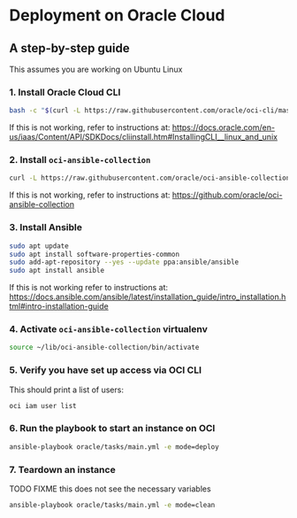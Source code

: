 # Deployment on Oracle Cloud

## A step-by-step guide

This assumes you are working on Ubuntu Linux

### 1. Install Oracle Cloud CLI

```bash
bash -c "$(curl -L https://raw.githubusercontent.com/oracle/oci-cli/master/scripts/install/install.sh)"
```

If this is not working, refer to instructions at: https://docs.oracle.com/en-us/iaas/Content/API/SDKDocs/cliinstall.htm#InstallingCLI__linux_and_unix

### 2. Install `oci-ansible-collection`

```bash
curl -L https://raw.githubusercontent.com/oracle/oci-ansible-collection/master/scripts/install.sh | bash -s -- --verbose
```

If this is not working, refer to instructions at: https://github.com/oracle/oci-ansible-collection

### 3. Install Ansible

```bash
sudo apt update
sudo apt install software-properties-common
sudo add-apt-repository --yes --update ppa:ansible/ansible
sudo apt install ansible
```

If this is not working refer to instructions at: https://docs.ansible.com/ansible/latest/installation_guide/intro_installation.html#intro-installation-guide

### 4. Activate `oci-ansible-collection` virtualenv

```bash
source ~/lib/oci-ansible-collection/bin/activate
```

### 5. Verify you have set up access via OCI CLI

This should print a list of users:
```bash
oci iam user list
```

### 6. Run the playbook to start an instance on OCI

```bash
ansible-playbook oracle/tasks/main.yml -e mode=deploy
```

### 7. Teardown an instance

TODO FIXME this does not see the necessary variables

```bash
ansible-playbook oracle/tasks/main.yml -e mode=clean
```